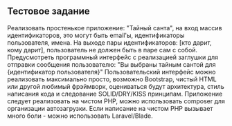
## Тестовое задание
Реализовать простенькое приложение: "Тайный санта", на вход массив идентификаторов, это могут быть email'ы, идентификаторы пользователя, имена. На выходе пары идентификаторов: [кто дарит, кому дарит], пользователь не должен быть в паре сам с собой.
Предусмотреть программный интерфейс с реализацией заглушки для отправки сообщения пользователю: "Вы выбраны тайным сантой для {идентификатор пользователя}"
Пользовательский интерфейс можно реализовать максимально просто, возможно Bootstrap, чистый HTML или другой любимый фрэймворк, оцениваться будут архитектура, стиль написания кода и следование SOLID/DRY/KISS принципам.
Приложение следует реализовать на чистом PHP, можно использовать composer для организации автозагрузки. Если написание на чистом PHP вызывает много боли - можно использовать Laravel/Blade.

